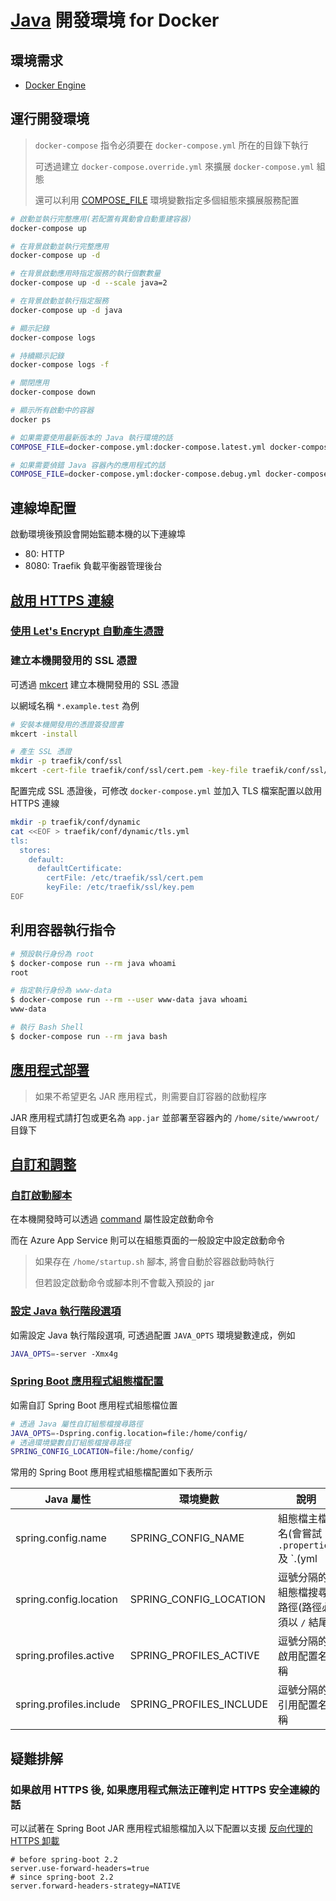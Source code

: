# [Java](https://github.com/microsoft/java) 開發環境 for Docker

## 環境需求

- [Docker Engine](https://docs.docker.com/install/)

## 運行開發環境

> `docker-compose` 指令必須要在 `docker-compose.yml` 所在的目錄下執行
>
> 可透過建立 `docker-compose.override.yml` 來擴展 `docker-compose.yml` 組態
>
> 還可以利用 [COMPOSE_FILE](https://docs.docker.com/compose/reference/envvars/#compose_file) 環境變數指定多個組態來擴展服務配置

```sh
# 啟動並執行完整應用(若配置有異動會自動重建容器)
docker-compose up

# 在背景啟動並執行完整應用
docker-compose up -d

# 在背景啟動應用時指定服務的執行個數數量
docker-compose up -d --scale java=2

# 在背景啟動並執行指定服務
docker-compose up -d java

# 顯示記錄
docker-compose logs

# 持續顯示記錄
docker-compose logs -f

# 關閉應用
docker-compose down

# 顯示所有啟動中的容器
docker ps

# 如果需要使用最新版本的 Java 執行環境的話
COMPOSE_FILE=docker-compose.yml:docker-compose.latest.yml docker-compose up -d

# 如果需要偵錯 Java 容器內的應用程式的話
COMPOSE_FILE=docker-compose.yml:docker-compose.debug.yml docker-compose up -d
```

## 連線埠配置

啟動環境後預設會開始監聽本機的以下連線埠

- 80: HTTP
- 8080: Traefik 負載平衡器管理後台

## [啟用 HTTPS 連線](https://doc.traefik.io/traefik/https/tls/)

### [使用 Let's Encrypt 自動產生憑證](https://doc.traefik.io/traefik/https/acme/)

### 建立本機開發用的 SSL 憑證

可透過 [mkcert](https://github.com/FiloSottile/mkcert) 建立本機開發用的 SSL 憑證

以網域名稱 `*.example.test` 為例

```sh
# 安裝本機開發用的憑證簽發證書
mkcert -install

# 產生 SSL 憑證
mkdir -p traefik/conf/ssl
mkcert -cert-file traefik/conf/ssl/cert.pem -key-file traefik/conf/ssl/key.pem '*.example.test'
```

配置完成 SSL 憑證後，可修改 `docker-compose.yml` 並加入 TLS 檔案配置以啟用 HTTPS 連線

```sh
mkdir -p traefik/conf/dynamic
cat <<EOF > traefik/conf/dynamic/tls.yml
tls:
  stores:
    default:
      defaultCertificate:
        certFile: /etc/traefik/ssl/cert.pem
        keyFile: /etc/traefik/ssl/key.pem
EOF
```

## 利用容器執行指令

```sh
# 預設執行身份為 root
$ docker-compose run --rm java whoami
root

# 指定執行身份為 www-data
$ docker-compose run --rm --user www-data java whoami
www-data

# 執行 Bash Shell
$ docker-compose run --rm java bash
```

## [應用程式部署](https://docs.microsoft.com/azure/app-service/configure-language-java#configure-jar-applications)

> 如果不希望更名 JAR 應用程式，則需要自訂容器的啟動程序

JAR 應用程式請打包或更名為 `app.jar` 並部署至容器內的 `/home/site/wwwroot/` 目錄下

## [自訂和調整](https://docs.microsoft.com/azure/app-service/configure-language-java#customization-and-tuning)

### [自訂啟動腳本](https://github.com/Azure-App-Service/java/blob/dev/shared/init_container.sh)

在本機開發時可以透過 [command](https://docs.docker.com/compose/compose-file/#command) 屬性設定啟動命令

而在 Azure App Service 則可以在組態頁面的一般設定中設定啟動命令

> 如果存在 `/home/startup.sh` 腳本, 將會自動於容器啟動時執行
>
> 但若設定啟動命令或腳本則不會載入預設的 jar

### [設定 Java 執行階段選項](https://docs.microsoft.com/azure/app-service/configure-language-java#set-java-runtime-options)

如需設定 Java 執行階段選項, 可透過配置 `JAVA_OPTS` 環境變數達成，例如

```sh
JAVA_OPTS=-server -Xmx4g
```

### [Spring Boot 應用程式組態檔配置](https://docs.spring.io/spring-boot/docs/current/reference/html/howto.html#howto-change-the-location-of-external-properties)

如需自訂 Spring Boot 應用程式組態檔位置

```sh
# 透過 Java 屬性自訂組態檔搜尋路徑
JAVA_OPTS=-Dspring.config.location=file:/home/config/
# 透過環境變數自訂組態檔搜尋路徑
SPRING_CONFIG_LOCATION=file:/home/config/
```

常用的 Spring Boot 應用程式組態檔配置如下表所示

| Java 屬性               | 環境變數                | 說明                                                       | 預設值                                                  |
| ----------------------- | ----------------------- | ---------------------------------------------------------- | ------------------------------------------------------- |
| spring.config.name      | SPRING_CONFIG_NAME      | 組態檔主檔名(會嘗試 `.properties` 及 `.(yml|yaml)` 副檔案) | `application`                                           |
| spring.config.location  | SPRING_CONFIG_LOCATION  | 逗號分隔的組態檔搜尋路徑(路徑必須以 `/` 結尾)              | `classpath:/,classpath:/config/,file:./,file:./config/` |
| spring.profiles.active  | SPRING_PROFILES_ACTIVE  | 逗號分隔的啟用配置名稱                                     |                                                         |
| spring.profiles.include | SPRING_PROFILES_INCLUDE | 逗號分隔的引用配置名稱                                     |                                                         |

## 疑難排解

### 如果啟用 HTTPS 後, 如果應用程式無法正確判定 HTTPS 安全連線的話

可以試著在 Spring Boot JAR 應用程式組態檔加入以下配置以支援 [反向代理的 HTTPS 卸載](https://docs.spring.io/spring-boot/docs/current/reference/html/howto.html#howto-use-behind-a-proxy-server)

```ini:application.properties
# before spring-boot 2.2
server.use-forward-headers=true
# since spring-boot 2.2
server.forward-headers-strategy=NATIVE
```
